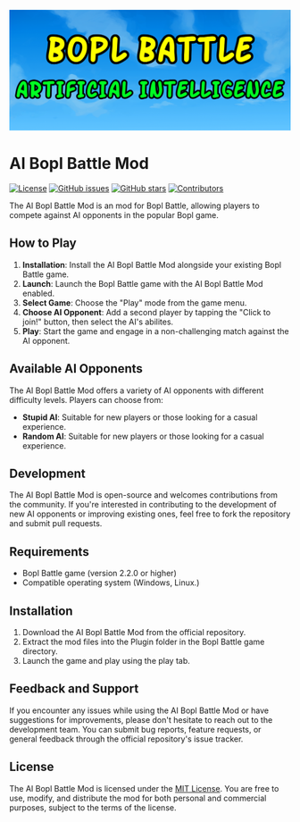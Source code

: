 ![AI Bopl Battle Mod](githublogo.png)

# AI Bopl Battle Mod

[![License](https://img.shields.io/badge/license-MIT-blue.svg)](https://opensource.org/licenses/MIT)
[![GitHub issues](https://img.shields.io/github/issues/codemob-dev/AIBopls_Boplmod.svg)](https://github.com/codemob-dev/AIBopls_Boplmod/issues)
[![GitHub stars](https://img.shields.io/github/stars/codemob-dev/AIBopls_Boplmod.svg)](https://github.com/codemob-dev/AIBopls_Boplmod/stargazers)
[![Contributors](https://img.shields.io/github/contributors/codemob-dev/AIBopls_Boplmod.svg)](https://github.com/codemob-dev/AIBopls_Boplmod/graphs/contributors)

The AI Bopl Battle Mod is an mod for Bopl Battle, allowing players to compete against AI opponents in the popular Bopl game.

## How to Play
1. **Installation**: Install the AI Bopl Battle Mod alongside your existing Bopl Battle game.
2. **Launch**: Launch the Bopl Battle game with the AI Bopl Battle Mod enabled.
3. **Select Game**: Choose the "Play" mode from the game menu.
4. **Choose AI Opponent**: Add a second player by tapping the "Click to join!" button, then select the AI's abilites.
5. **Play**: Start the game and engage in a non-challenging match against the AI opponent.

## Available AI Opponents
The AI Bopl Battle Mod offers a variety of AI opponents with different difficulty levels. Players can choose from:

- **Stupid AI**: Suitable for new players or those looking for a casual experience.
- **Random AI**: Suitable for new players or those looking for a casual experience.

## Development
The AI Bopl Battle Mod is open-source and welcomes contributions from the community. If you're interested in contributing to the development of new AI opponents or improving existing ones, feel free to fork the repository and submit pull requests.

## Requirements
- Bopl Battle game (version 2.2.0 or higher)
- Compatible operating system (Windows, Linux.)

## Installation
1. Download the AI Bopl Battle Mod from the official repository.
2. Extract the mod files into the Plugin folder in the Bopl Battle game directory.
3. Launch the game and play using the play tab.

## Feedback and Support
If you encounter any issues while using the AI Bopl Battle Mod or have suggestions for improvements, please don't hesitate to reach out to the development team. You can submit bug reports, feature requests, or general feedback through the official repository's issue tracker.

## License
The AI Bopl Battle Mod is licensed under the [MIT License](https://opensource.org/licenses/MIT). You are free to use, modify, and distribute the mod for both personal and commercial purposes, subject to the terms of the license.
